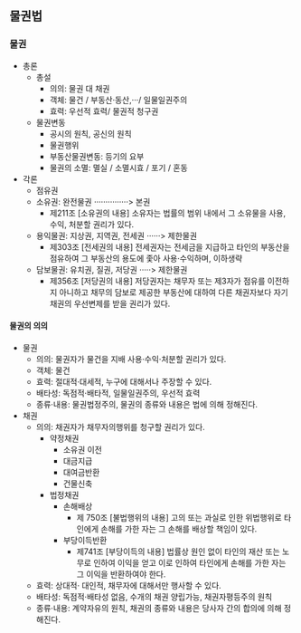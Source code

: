 ## 물권법
### 물권
- 총론
    - 총설
        - 의의: 물권 대 채권
        - 객체: 물건 / 부동산·동산,···/ 일물일권주의
        - 효력: 우선적 효력/ 물권적 청구권
    - 물권변동
        - 공시의 원칙, 공신의 원칙
        - 물권행위
        - 부동산물권변동: 등기의 요부
        - 물권의 소멸: 멸실 / 소멸시효 / 포기 / 혼동
- 각론
    - 점유권
    - 소유권: 완전물권 ···············> 본권
        - 제211조 [소유권의 내용] 소유자는 법률의 범위 내에서 그 소유물을 사용, 수익, 처분할 권리가 있다.
    - 용익물권: 지상권, 지역권, 전세권 ······> 제한물권
        - 제303조 [전세권의 내용] 전세권자는 전세금을 지급하고 타인의 부동산을 점유하여 그 부동산의 용도에 좇아 사용·수익하며, 이하생략
    - 담보물권: 유치권, 질권, 저당권 ·····> 제한물권
        - 제356조 [저당권의 내용] 저당권자는 채무자 또는 제3자가 점유를 이전하지 아니하고 채무의 담보로 제공한 부동산에 대하여 다른 채권자보다 자기 채권의 우선변제를 받을 권리가 있다.
#### 물권의 의의
- 물권
    - 의의: 물권자가 물건을 지배 사용·수익·처분할 권리가 있다.
    - 객체: 물건
    - 효력: 절대적·대세적, 누구에 대해서나 주장할 수 있다.
    - 배타성: 독점적·배타적, 일물일권주의, 우선적 효력
    - 종류·내용: 물권법정주의, 물권의 종류와 내용은 법에 의해 정해진다.
- 채권
    - 의의: 채권자가 채무자의행위를 청구할 권리가 있다.
        - 약정채권
            - 소유권 이전
            - 대금지급
            - 대여금반환
            - 건물신축
        - 법정채권
            - 손해배상
                - 제 750조 [불법행위의 내용] 고의 또는 과실로 인한 위법행위로 타인에게 손해를 가한 자는 그 손해를 배상할 책임이 있다.
            - 부당이득반환
                - 제741조 [부당이득의 내용] 법률상 원인 없이 타인의 재산 또는 노무로 인하여 이익을 얻고 이로 인하여 타인에게 손해를 가한 자는 그 이익을 반환하여야 한다.
    - 효력: 상대적· 대인적, 채무자에 대해서만 행사할 수 있다.
    - 배타성: 독점적·배타성 없음, 수개의 채권 양립가능, 채권자평등주의 원칙
    - 종류·내용: 계약자유의 원칙, 채권의 종류와 내용은 당사자 간의 합의에 의해 정해진다.